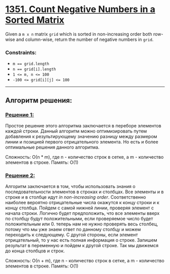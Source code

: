 # [1351. Count Negative Numbers in a Sorted Matrix](https://leetcode.com/problems/count-negative-numbers-in-a-sorted-matrix/description/)

Given a `m x n` matrix `grid` which is sorted in non-increasing order both row-wise and column-wise, return the number of negative numbers in `grid`.

### Constraints:
- `m == grid.length`
- `n == grid[i].length`
- `1 <= m, n <= 100`
- `-100 <= grid[i][j] <= 100`
---

## Алгоритм решения:
### [Решение 1:](https://github.com/s-h-o-r/leetcode/blob/main/solutions/1351.%20Count%20Negative%20Numbers%20in%20a%20Sorted%20Matrix/solution.cpp#L5)
Простое решение этого алгоритма заключается в переборе элементов каждой строки. Данный алгоритм можно оптимизировать путем добавления к результирующему значению разницу между размером линии и позицией первого отрицательного элемента. Но есть и более оптимальные решения данного алгоритма.

Сложность: О(n * m), где n - количество строк в сетке, а m - количество элементов в строке.
Память: О(1)

### [Решение 2:](https://github.com/s-h-o-r/leetcode/blob/main/solutions/1351.%20Count%20Negative%20Numbers%20in%20a%20Sorted%20Matrix/solution.cpp#L23)
Алгоритм заключается в том, чтобы использовать знания о последовательности элементов в строках и столбцах. Все элементы и в строке и в столбце идут _in non-increasing order_. Соответственно наиболее вероятно отрицательные числа окажутся к концу строки и к концу столбца. Пойдем с самой нижней линии, проверяя элемент с начала строки. Логично будет предположить, что все элементы вверх по столбцу будут положительными, если проверяемое число будет положительным или 0. теперь нам не нужно проверять весь столбец, потому что мы уже знаем ответ по данному столбцу и можем переходить к следующему.
С другой стороны, если элемент отрицательный, то у нас есть полная информация о строке. Запишем результат в переменную и пойдем к другой строке.
Так мы движемся до конца столбцов и строк.

Сложность: О(n + m), где n - количество строк в сетке, а m - количество элементов в строке.
Память: О(1)
